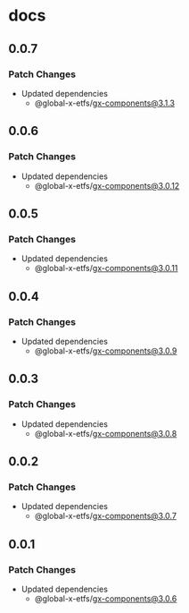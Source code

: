 # docs

## 0.0.7

### Patch Changes

- Updated dependencies
  - @global-x-etfs/gx-components@3.1.3

## 0.0.6

### Patch Changes

- Updated dependencies
  - @global-x-etfs/gx-components@3.0.12

## 0.0.5

### Patch Changes

- Updated dependencies
  - @global-x-etfs/gx-components@3.0.11

## 0.0.4

### Patch Changes

- Updated dependencies
  - @global-x-etfs/gx-components@3.0.9

## 0.0.3

### Patch Changes

- Updated dependencies
  - @global-x-etfs/gx-components@3.0.8

## 0.0.2

### Patch Changes

- Updated dependencies
  - @global-x-etfs/gx-components@3.0.7

## 0.0.1

### Patch Changes

- Updated dependencies
  - @global-x-etfs/gx-components@3.0.6
